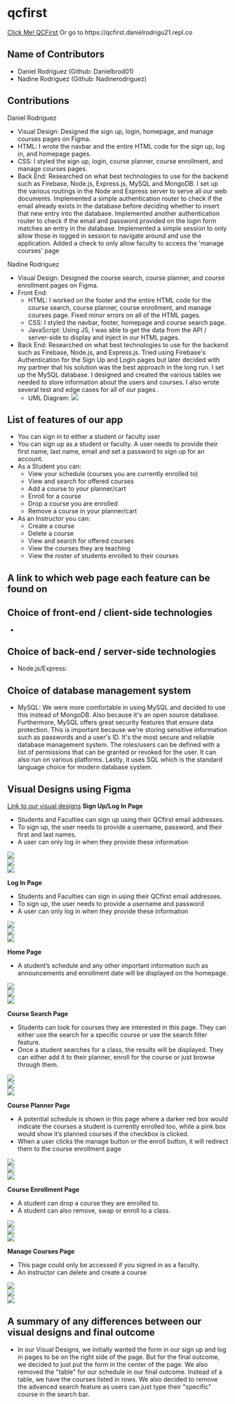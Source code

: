 # qcfirst

<p><a href="https://qcfirst.danielrodrigu21.repl.co">Click Me! QCFirst</a> Or go to https://qcfirst.danielrodrigu21.repl.co</p>

## Name of Contributors
- Daniel Rodriguez (Github: Danielbrod01)
- Nadine Rodriguez (Github: Nadinerodriguez)

## Contributions
Daniel Rodriguez
- Visual Design: Designed the sign up, login, homepage, and manage courses pages on Figma.
- HTML: I wrote the navbar and the entire HTML code for the sign up, log in, and homepage pages.
- CSS: I styled the sign up, login, course planner, course enrollment, and manage courses pages.
- Back End: Researched on what best technologies to use for the backend such as Firebase, Node.js, Express.js, MySQL and MongoDB. I set up the various routings in the Node and Express server to serve all our web documents. Implemented a simple authentication router to check if the email already exists in the database before deciding whether to insert that new entry into the database. Implemented another authentication router to check if the email and password provided on the login form matches an entry in the database. Implemented a simple session to only allow those in logged in session to navigate around and use the application. Added a check to only allow faculty to access the 'manage courses' page

Nadine Rodriguez
- Visual Design: Designed the course search, course planner, and course enrollment pages on Figma.
- Front End:
  - HTML: I worked on the footer and the entire HTML code for the course search, course planner, course enrollment, and manage courses page. Fixed minor errors on all of the HTML pages.
  - CSS: I styled the navbar, footer, homepage and course search page.
  - JavaScript: Using JS, I was able to get the data from the API / server-side to display and inject in our HTML pages.
- Back End: Researched on what best technologies to use for the backend such as Firebase, Node.js, and Express.js. Tried using Firebase's Authentication for the Sign Up and Login pages but later decided with my partner that his solution was the best approach in the long run. I set up the MySQL database. I designed and created the various tables we needed to store information about the users and courses. I also wrote several test and edge cases for all of our pages .
  - UML Diagram: <img src="/VisualDesigns/desktop/UML.png" /><br />

## List of features of our app
- You can sign in to either a student or faculty user
- You can sign up as a student or faculty. A user needs to provide their first name, last name, email and set a password to sign up for an account.
- As a Student you can:
  - View your schedule (courses you are currently enrolled to)
  - View and search for offered courses
  - Add a course to your planner/cart
  - Enroll for a course
  - Drop a course you are enrolled
  - Remove a course in your planner/cart
- As an Instructor you can:
  - Create a course
  - Delete a course
  - View and search for offered courses
  - View the courses they are teaching
  - View the roster of students enrolled to their courses

## A link to which web page each feature can be found on

## Choice of front-end / client-side technologies
-
## Choice of back-end / server-side technologies
- Node.js/Express:

## Choice of database management system
- MySQL: We were more comfortable in using MySQL and decided to use this instead of MongoDB. Also because it's an open source database. Furthermore, MySQL offers great security features that ensure data protection. This is important because we're storing sensitive information such as passwords and a user's ID. It's the most secure and reliable database management system. The roles/users can be defined with a list of permissions that can be granted or revoked for the user. It can also run on various platforms. Lastly, it uses SQL which is the standard language choice for modern database system.

## Visual Designs using Figma
<a href="https://github.com/Nadinerodriguez/qcfirst/tree/main/VisualDesigns">Link to our visual designs</a>
**Sign Up/Log In Page**
- Students and Faculties can sign up using their QCfirst email addresses.
- To sign up, the user needs to provide a username, password, and their first and last names.
- A user can only log in when they provide these information

<img src="/VisualDesigns/desktop/signup(desktop).png" /><br />
<img src="/VisualDesigns/tablet/signup(tablet).png" /><br />
<img src="/VisualDesigns/mobile/signup(mobile).png" /><br />

**Log In Page**
- Students and Faculties can sign in using their QCfirst email addresses.
- To sign up, the user needs to provide a username and password
- A user can only log in when they provide these information

<img src="/VisualDesigns/desktop/login(desktop).png" /><br />
<img src="/VisualDesigns/tablet/login(tablet).png" /><br />
<img src="/VisualDesigns/mobile/login(mobile).png" /><br />

**Home Page**
- A student’s schedule and any other important information such as announcements and enrollment date will be displayed on the homepage.

<img src="/VisualDesigns/desktop/homepage(desktop).png" /><br />
<img src="/VisualDesigns/tablet/homepage(tablet).png" /><br />
<img src="/VisualDesigns/mobile/homepage(mobile).png" /><br />

**Course Search Page**
- Students can look for courses they are interested in this page. They can either use the search for a specific course or use the search filter feature.
- Once a student searches for a class, the results will be displayed. They can either add it to their planner, enroll for the course or just browse through them.

<img src="/VisualDesigns/desktop/course-search(desktop).png" /><br />
<img src="/VisualDesigns/tablet/course-search(tablet).png" /><br />
<img src="/VisualDesigns/mobile/course-search(mobile).png" /><br />

**Course Planner Page**
- A potential schedule is shown in this page where a darker red box would indicate the courses a student is currently enrolled too, while a pink box would show it’s planned courses if the checkbox is clicked.
- When a user clicks the manage button or the enroll button, it will redirect them to the course enrollment page

<img src="/VisualDesigns/desktop/course-planner(desktop).png" /><br />
<img src="/VisualDesigns/tablet/course-planner(tablet).png" /><br />
<img src="/VisualDesigns/mobile/course-planner(mobile).png" /><br />

**Course Enrollment Page**
- A student can drop a course they are enrolled to.
- A student can also remove, swap or enroll to a class.

<img src="/VisualDesigns/desktop/courses-enrollment(desktop).png" /><br />
<img src="/VisualDesigns/tablet/course-enrollment(tablet).png" /><br />
<img src="/VisualDesigns/mobile/course-enrollment(mobile).png" /><br />

**Manage Courses Page**
- This page could only be accessed if you signed in as a faculty.
- An instructor can delete and create a course

<img src="/VisualDesigns/desktop/manage-course(desktop).png" /><br />
<img src="/VisualDesigns/tablet/manage-course(tablet).png" /><br />
<img src="/VisualDesigns/mobile/manage-course(mobile).png" /><br />

## A summary of any differences between our visual designs and final outcome
- In our Visual Designs, we initially wanted the form in our sign up and log in pages to be on the right side of the page. But for the final outcome, we decided to just put the form in the center of the page. We also removed the "table" for our schedule in our final outcome. Instead of a table, we have the courses listed in rows. We also decided to remove the advanced search feature as users can just type their "specific" course in the search bar.
